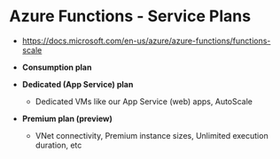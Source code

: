 # Azure Functions - Service Plans

- https://docs.microsoft.com/en-us/azure/azure-functions/functions-scale

- **Consumption plan**
- **Dedicated (App Service) plan**
  - Dedicated VMs like our App Service (web) apps, AutoScale
- **Premium plan (preview)**
  - VNet connectivity, Premium instance sizes, Unlimited execution duration, etc
